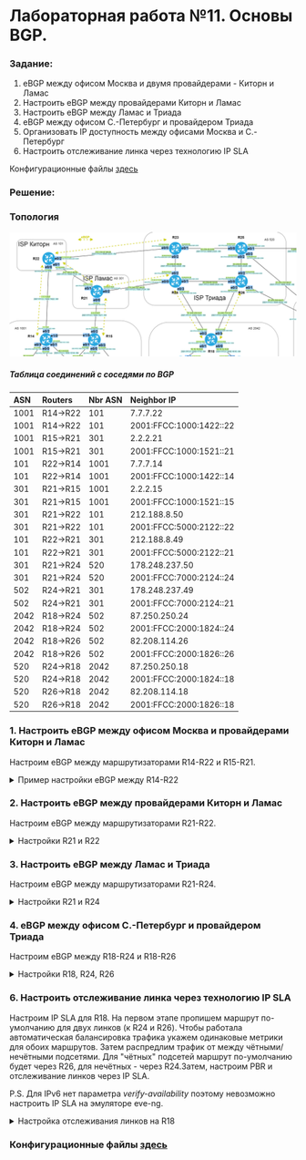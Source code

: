 # Лабораторная работа №11. Основы BGP.

### Задание:
1. eBGP между офисом Москва и двумя провайдерами - Киторн и Ламас
2. Настроить eBGP между провайдерами Киторн и Ламас
3. Настроить eBGP между Ламас и Триада
4. eBGP между офисом С.-Петербург и провайдером Триада
5. Организовать IP доступность между офисами Москва и С.-Петербург
6. Настроить отслеживание линка через технологию IP SLA

Конфигурационные файлы [здесь](config/)

### Решение:


### Топология

![network](network.png)

##### Таблица соединений с соседями по BGP 


| ASN    | Routers  | Nbr ASN | Neighbor IP          | 
|:-------|:----|:--------|:---------------------|
| 1001  | R14->R22  | 101   | 7.7.7.22          |
| 1001  | R14->R22  | 101   | 2001:FFCC:1000:1422::22          | 
| 1001  | R15->R21  | 301   | 2.2.2.21 |
| 1001  | R15->R21  | 301   | 2001:FFCC:1000:1521::21 |
| 101  | R22->R14  | 1001   | 7.7.7.14 |
| 101  | R22->R14  | 1001   | 2001:FFCC:1000:1422::14 |
| 301  | R21->R15  | 1001  | 2.2.2.15  |
| 301  | R21->R15  | 1001  | 2001:FFCC:1000:1521::15  |
| 301  | R21->R22  | 101  |  212.188.8.50 |
| 301 | R21->R22  | 101 | 2001:FFCC:5000:2122::22  |
| 101  | R22->R21  | 301 | 212.188.8.49  |
| 101 | R22->R21  | 301  | 2001:FFCC:5000:2122::21  |
| 301 | R21->R24  | 520  | 178.248.237.50  |
| 301 | R21->R24  | 520  | 2001:FFCC:7000:2124::24  |
| 502 | R24->R21  | 301  | 178.248.237.49  |
| 502  | R24->R21  | 301  | 2001:FFCC:7000:2124::21  |
| 2042  | R18->R24  | 502 | 87.250.250.24  |
| 2042  | R18->R24  | 502 | 2001:FFCC:2000:1824::24  |
| 2042 | R18->R26  | 502  | 82.208.114.26  |
| 2042  | R18->R26  | 502   | 2001:FFCC:2000:1826::26  |
| 520  | R24->R18  | 2042  | 87.250.250.18  |
| 520  | R24->R18  | 2042  | 2001:FFCC:2000:1824::18  |
| 520  | R26->R18  | 2042  | 82.208.114.18  |
| 520  | R26->R18  | 2042  | 2001:FFCC:2000:1826::18  |






### 1. Настроить eBGP между офисом Москва и провайдерами Киторн и Ламас

Настроим eBGP между маршрутизаторами R14-R22 и R15-R21.

<details>
 <summary>Пример настройки eBGP между R14-R22</summary>

``` bash
#################
# Настройки R14 #
#################

conf t
router bgp 1001
neighbor 7.7.7.22 remote-as 101
neighbor 2001:FFCC:1000:1422::22 remote-as 101

#################
# Настройки R22 #
#################

conf t
router bgp 101
neighbor 7.7.7.14 remote-as 1001
neighbor 2001:FFCC:1000:1422::14 remote-as 1001

```
</details>


### 2. Настроить eBGP между провайдерами Киторн и Ламас

Настроим eBGP между маршрутизаторами R21-R22.

<details>
 <summary>Настройки R21 и R22</summary>

``` bash
#################
# Настройки R21 #
#################

conf t
router bgp 301
neighbor 212.188.8.50 remote-as 101
neighbor 2001:FFCC:5000:2122::22 remote-as 101

#################
# Настройки R22 #
#################

conf t
router bgp 101
neighbor 212.188.8.49 remote-as 301
neighbor 2001:FFCC:5000:2122::21 remote-as 301

```
</details>

### 3. Настроить eBGP между Ламас и Триада

Настроим eBGP между маршрутизаторами R21-R24.

<details>
 <summary>Настройки R21 и R24</summary>

``` bash
#################
# Настройки R21 #
#################

conf t
router bgp 301
neighbor 178.248.237.50 remote-as 520
neighbor 2001:FFCC:7000:2124::24 remote-as 520

#################
# Настройки R24 #
#################

conf t
router bgp 520
neighbor 178.248.237.49 remote-as 301
neighbor 2001:FFCC:7000:2124::21 remote-as 301

```
</details>

### 4. eBGP между офисом С.-Петербург и провайдером Триада

Настроим eBGP между R18-R24 и R18-R26

<details>
 <summary>Настройки R18, R24, R26</summary>

``` bash
#################
# Настройки R18 #
#################

conf t
router bgp 2042
neighbor 87.250.250.24 remote-as 520
neighbor 2001:FFCC:2000:1824::24 remote-as 520
neighbor 82.208.114.26 remote-as 520
neighbor 2001:FFCC:2000:1826::26 remote-as 520

#################
# Настройки R24 #
#################

conf t
router bgp 520
neighbor 87.250.250.18 remote-as 2042
neighbor 2001:FFCC:2000:1824::18 remote-as 2042

#################
# Настройки R26 #
#################

conf t
router bgp 520
neighbor 82.208.114.18 remote-as 2042
neighbor 2001:FFCC:2000:1826::18 remote-as 2042


```
</details>

### 6. Настроить отслеживание линка через технологию IP SLA

Настроим IP SLA для R18.
На первом этапе пропишем маршрут по-умолчанию для двух линков (к R24 и R26). Чтобы работала автоматическая балансировка трафика укажем одинаковые метрики для обоих маршрутов. Затем распредлим трафик от между чётными/нечётными подсетями. Для "чётных" подсетей маршрут по-умолчанию будет через R26, для нечётных - через R24.Затем, настроим PBR и отслеживание линков через IP SLA.

P.S. Для IPv6 нет параметра _verify-availability_ поэтому невозможно настроить IP SLA на эмуляторе eve-ng.

<details>
 <summary>Настройка отслеживания линков на R18</summary>

``` bash

#######
# ACL #
#######

ip access-list standard ACL_PBR_TO_R24
  permit 10.10.1.0 0.0.254.255
  deny any
  exit
ipv6 access-list ACL_PBR_TO_R24-v6
  permit 2001:FFCC:2000:3::/64 any
  deny any any
  exit
ip access-list standard ACL_PBR_TO_R26
  permit 10.10.0.0 0.0.254.255
  deny any
  exit
ipv6 access-list ACL_PBR_TO_R26-v6
  permit 2001:FFCC:3000:2::/64 any
  deny any any
  exit

##############
# Route-map  #
##############

route-map PBR_TO_R24 permit 10
  match ip address ACL_PBR_TO_R24
  set ip next-hop verify-availability 87.250.250.24 1 track 24
  exit

route-map PBR_TO_R24-v6 permit 10
  match ipv6 address ACL_PBR_TO_R24-v6
  set ipv6 next-hop 2001:FFCC:2000:1824::24
  exit

route-map PBR_TO_R26 permit 10
  match ip address ACL_PBR_TO_R26
  set ip next-hop verify-availability 82.208.114.26 1 track 26
  exit

route-map PBR_TO_R26-v6 permit 10
  match ipv6 address ACL_PBR_TO_R26-v6
  set ipv6 next-hop 2001:FFCC:2000:1826::26
  exit

###########
## IP SLA #
###########

ip sla 24
  icmp-echo 87.250.250.24 source-interface e0/2
  frequency 15
ip sla schedule 24 life forever start-time now
track 24 ip sla 24 reachability

ip sla 26
  icmp-echo 82.208.114.26 source-interface e0/3
  frequency 15
ip sla schedule 26 life forever start-time now
track 26 ip sla 26 reachability

#############
# Interface #
#############

int e0/2
  ip policy route-map PBR_TO_R24
  ipv6 policy route-map PBR_TO_R24-v6
exit

int e0/3
  ip policy route-map PBR_TO_R26
  ipv6 policy route-map PBR_TO_R26-v6
exit


```
</details>


### Конфигурационные файлы [здесь](config/)